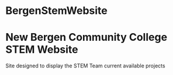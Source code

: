 # BergenStemWebsite

<h1>New Bergen Community College STEM Website</h1> 
<div>
<p>Site designed to display the STEM Team current available projects</p>
</div>